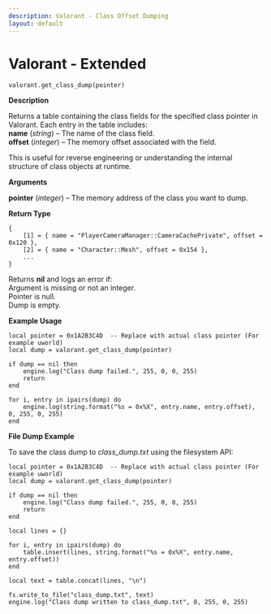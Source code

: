```yaml
---
description: Valorant - Class Offset Dumping
layout: default
---
```


# Valorant - Extended

`valorant.get_class_dump(pointer)`

**Description**

Returns a table containing the class fields for the specified class pointer in Valorant. Each entry in the table includes:\
**name** (_string_) – The name of the class field.\
**offset** (_integer_) – The memory offset associated with the field.

This is useful for reverse engineering or understanding the internal structure of class objects at runtime.

**Arguments**

**pointer** (_integer_) – The memory address of the class you want to dump.

**Return Type**

```
{
    [1] = { name = "PlayerCameraManager::CameraCachePrivate", offset = 0x120 },
    [2] = { name = "Character::Mesh", offset = 0x154 },
    ...
}
```

Returns **nil** and logs an error if:\
Argument is missing or not an integer.\
Pointer is null.\
Dump is empty.

**Example Usage**

```
local pointer = 0x1A2B3C4D  -- Replace with actual class pointer (For example uworld)
local dump = valorant.get_class_dump(pointer)

if dump == nil then
    engine.log("Class dump failed.", 255, 0, 0, 255)
    return
end

for i, entry in ipairs(dump) do
    engine.log(string.format("%s = 0x%X", entry.name, entry.offset), 0, 255, 0, 255)
end
```

**File Dump Example**

To save the class dump to _class\_dump.txt_ using the filesystem API:

```
local pointer = 0x1A2B3C4D  -- Replace with actual class pointer (For example uworld)
local dump = valorant.get_class_dump(pointer)

if dump == nil then
    engine.log("Class dump failed.", 255, 0, 0, 255)
    return
end

local lines = {}

for i, entry in ipairs(dump) do
    table.insert(lines, string.format("%s = 0x%X", entry.name, entry.offset))
end

local text = table.concat(lines, "\n")

fs.write_to_file("class_dump.txt", text)
engine.log("Class dump written to class_dump.txt", 0, 255, 0, 255)
```
